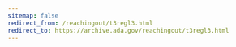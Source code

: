 ```yaml
---
sitemap: false 
redirect_from: /reachingout/t3regl3.html 
redirect_to: https://archive.ada.gov/reachingout/t3regl3.html 
---
```

